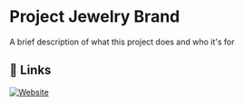 
# Project Jewelry Brand

A brief description of what this project does and who it's for


## 🔗 Links
[![Website](https://img.shields.io/website?down_color=lightgrey&down_message=offline&style=for-the-badge&up_color=blue&up_message=online&url=https%3A%2F%2Fgithub.com%2FPMaheshRao-Kreeti%2FProject-jewelry-brand%2F)](https://github.com/PMaheshRao-Kreeti/Project-jewelry-brand/)


